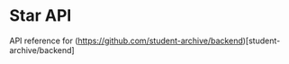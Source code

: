 # Star API

API reference for (https://github.com/student-archive/backend)[student-archive/backend]
